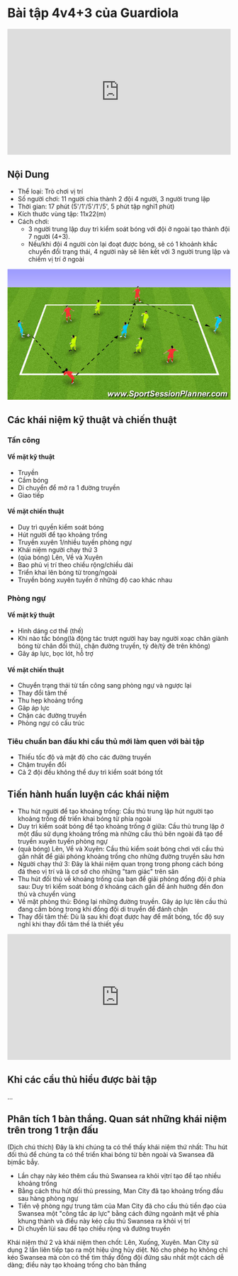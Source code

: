# Bài tập 4v4+3 của Guardiola

<iframe style="aspect-ratio: 16/9; width:100%" src="https://www.youtube.com/embed/PJo-JSbiTto" title="Positional Game   4v4 + 3 Neutral Players   BAYERN MUNICH   PEP GUARDIOLA TRAINING" frameborder="0" allow="accelerometer; autoplay; clipboard-write; encrypted-media; gyroscope; picture-in-picture; web-share" allowfullscreen></iframe>

## Nội Dung
- Thể loại: Trò chơi vị trí
- Số người chơi: 11 người chia thành 2 đội 4 người, 3 người trung lập
- Thời gian: 17 phút (5'/1'/5'/1'/5', 5 phút tập nghỉ1 phút)
- Kích thước vùng tập: 11x22(m)
- Cách chơi:
  - 3 người trung lập duy trì kiểm soát bóng với đội ở ngoài tạo thành
  đội 7 người (4+3).
  - Nếu/khi đội 4 người còn lại đoạt được bóng, sẽ có 1 khoảnh khắc
chuyển đổi trạng thái, 4 người này sẽ liên kết với 3 người trung lập và chiếm vị
trí ở ngoài

![bai-tap-4v4+3](images/bai-tap-phoi-hop.jpg)

## Các khái niệm kỹ thuật và chiến thuật

### Tấn công

#### Về mặt kỹ thuật
- Truyền
- Cầm bóng 
- Di chuyển để mở ra 1 đường truyền
- Giao tiếp

#### Về mặt chiến thuật
- Duy trì quyền kiểm soát bóng 
- Hút người để tạo khoảng trống
- Truyền xuyên 1/nhiều tuyến phòng ngự
- Khái niệm người chạy thứ 3
- (qủa bóng) Lên, Về và Xuyên
- Bao phủ vị trí theo chiều rộng/chiều dài
- Triển khai lên bóng từ trong/ngoài
- Truyền bóng xuyên tuyến ở những độ cao khác nhau

### Phòng ngự

#### Về mặt kỹ thuật
- Hình dáng cơ thể (thế)
- Khi nào tắc bóng(là động tác trượt người hay bay người xoạc chân giành
  bóng từ chân đối thủ), chặn đường truyền, tỳ đè/tỳ đè trên không)
- Gây áp lực, bọc lót, hỗ trợ

#### Về mặt chiến thuật
- Chuyển trạng thái từ tấn công sang phòng ngự và ngược lại
- Thay đổi tâm thế
- Thu hẹp khoảng trống
- Gâp áp lực
- Chặn các đường truyền
- Phòng ngự có cấu trúc

### Tiêu chuẩn ban đầu khi cầu thủ mới làm quen với bài tập
- Thiếu tốc độ và mật độ cho các đường truyền
- Chậm truyển đổi
- Cả 2 đội đều không thể duy trì kiểm soát bóng tốt

## Tiến hành huấn luyện các khái niệm

- Thu hút người để tạo khoảng trống: Cầu thủ trung lập hút người tạo khoảng
  trống để triển khai bóng từ phía ngoài
- Duy trì kiểm soát bóng để tạo khoảng trống ở giữa: Cầu thủ trung lập ở một đầu
  sử dụng khoảng trống mà những cầu thủ bên ngoài đã tạo để truyền xuyên tuyến
phòng ngự
- (quả bóng) Lên, Về và Xuyên: Cầu thủ kiểm soát bóng chơi với cầu thủ gần nhất
  để giải phóng khoảng trống cho những đường truyền sâu hơn 
- Người chạy thứ 3: Đây là khái niệm quan trọng trong phong cách bóng đá theo vị
  trí và là cơ sở cho những "tam giác" trên sân 
- Thu hút đối thủ về khoảng trống của bạn để giải phóng đồng đội ở phía sau: Duy
  trì kiểm soát bóng ở khoảng cách gần để ảnh hưởng đến đon thủ và chuyển vùng
- Về mặt phòng thủ: Đóng lại những đường truyền. Gây áp lực lên cầu thủ đang cầm
  bóng trong khi đồng đội di truyển để đánh chặn
- Thay đổi tâm thế: Dù là sau khi đoạt được hay để mất bóng, tốc độ suy nghĩ khi
  thay đổi tâm thế là thiết yếu

<iframe style="aspect-ratio: 16/9; width:100%" src="https://www.youtube.com/embed/sVfQs-mEzJU" title="Vietsub | Development of Guardiola&#39;s 4v4+3 Juego de Posicion" frameborder="0" allow="accelerometer; autoplay; clipboard-write; encrypted-media; gyroscope; picture-in-picture; web-share" allowfullscreen></iframe>


## Khi các cầu thủ hiểu được bài tập
...

## Phân tích 1 bàn thắng. Quan sát những khái niệm trên trong 1 trận đấu
(Dịch chú thích)
Đây là khi chúng ta có thể thấy khái niệm thứ nhất: Thu hút đối thủ để chúng
  ta có thể triển khai bóng từ bên ngoài và Swansea đã bịmắc bẫy.
- Lần chạy này kéo thêm cầu thủ Swansea ra khỏi vịtrí tạo để tạo nhiều khoảng
  trống
- Bằng cách thu hút đối thủ pressing, Man City đã tạo khoảng trống đầu sau hàng
  phòng ngự
- Tiền vệ phòng ngự trung tâm của Man City đã cho cầu thủ tiền đạo của Swansea
  một "công tắc áp lực" bằng cách đứng ngoảnh mặt về phía khung thành và điều
này kéo cầu thủ Swansea ra khỏi vị trí
- Di chuyển lùi sau để tạo chiều rộng và đường truyền

Khái niệm thứ 2 và khái niệm then chốt: Lên, Xuống, Xuyên. Man City sử dụng 2
lần liên tiếp tạo ra một hiệu ứng hủy diệt. Nó cho phép họ không chỉ kéo Swansea
mà còn có thể tìm thấy đồng đội đứng sâu nhất một cách dễ dàng; điều này tạo
khoảng trống cho bàn thắng
